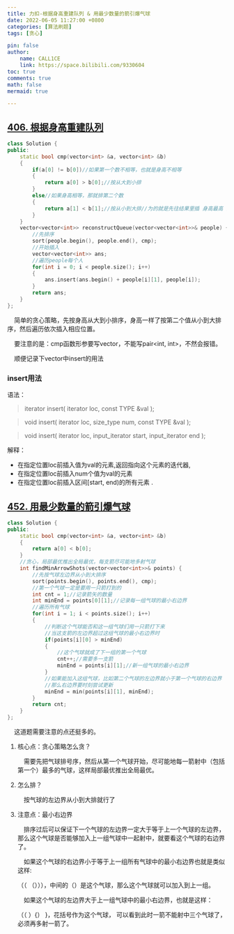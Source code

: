 ```yaml
---
title: 力扣-根据身高重建队列 & 用最少数量的箭引爆气球
date: 2022-06-05 11:27:00 +0800
categories: [算法刷题]
tags: [贪心]

pin: false
author: 
    name: CALL1CE
    link: https://space.bilibili.com/9330604
toc: true
comments: true
math: false
mermaid: true

---
```


## [406. 根据身高重建队列](https://leetcode.cn/problems/queue-reconstruction-by-height/)

```cpp
class Solution {
public:
    static bool cmp(vector<int> &a, vector<int> &b)
    {
        if(a[0] != b[0])//如果第一个数不相等，也就是身高不相等
        {
            return a[0] > b[0];//按从大到小排
        }
        else//如果身高相等，那就排第二个数
        {
            return a[1] < b[1];//按从小到大排//为的就是先往结果里插 身高最高 而且 前面比他高的人数最少 的人
        }
    }
    vector<vector<int>> reconstructQueue(vector<vector<int>>& people) {
        //先排序
        sort(people.begin(), people.end(), cmp);
        //开始插入
        vector<vector<int>> ans;
        //遍历people每个人
        for(int i = 0; i < people.size(); i++)
        {
            ans.insert(ans.begin() + people[i][1], people[i]);
        }
        return ans;
    }
};
```

    简单的贪心策略，先按身高从大到小排序，身高一样了按第二个值从小到大排序，然后遍历依次插入相应位置。

    要注意的是：cmp函数形参要写vector<int>，不能写pair<int, int>，不然会报错。

    顺便记录下vector中insert的用法

### insert用法

语法：

>  iterator insert( iterator loc, const TYPE &val );

>   void insert( iterator loc, size_type num, const TYPE &val );

>   void insert( iterator loc, input_iterator start, input_iterator end );

解释：

- 在指定位置loc前插入值为val的元素,返回指向这个元素的迭代器,
- 在指定位置loc前插入num个值为val的元素
- 在指定位置loc前插入区间[start, end)的所有元素 .

## [452. 用最少数量的箭引爆气球](https://leetcode.cn/problems/minimum-number-of-arrows-to-burst-balloons/)

```cpp
class Solution {
public:
    static bool cmp(vector<int> &a, vector<int> &b)
    {
        return a[0] < b[0];
    }
    //贪心，局部最优推出全局最优，每支箭尽可能地多射气球
    int findMinArrowShots(vector<vector<int>>& points) {
        //先按气球左边界从小到大排序
        sort(points.begin(), points.end(), cmp);
        //第一个气球一定是要用一只箭打到的
        int cnt = 1;//记录箭矢的数量
        int minEnd = points[0][1];//记录每一组气球的最小右边界
        //遍历所有气球
        for(int i = 1; i < points.size(); i++)
        {
            //判断这个气球能否和这一组气球们用一只箭打下来
            //当这支箭的左边界超过这组气球的最小右边界时
            if(points[i][0] > minEnd)
            {
                //这个气球就成了下一组的第一个气球
                cnt++;//需要多一支箭
                minEnd = points[i][1];//新一组气球的最小右边界
            }
            //如果能加入这组气球，比如第二个气球的左边界就小于第一个气球的右边界
            //那么右边界要时刻尝试更新
            minEnd = min(points[i][1], minEnd);
        }
        return cnt;
    }
};
```

    这道题需要注意的点还挺多的。

1. 核心点：贪心策略怎么贪？
   
   &emsp;需要先把气球排号序，然后从第一个气球开始，尽可能地每一箭射中（包括第一个）最多的气球，这样局部最优推出全局最优。

2. 怎么排？
   
   &emsp;按气球的左边界从小到大排就行了

3. 注意点：最小右边界
   
   &emsp;排序过后可以保证下一个气球的左边界一定大于等于上一个气球的左边界，那么这个气球是否能够加入上一组气球中一起射中，就要看这个气球的右边界了。
   
   &emsp;如果这个气球的右边界小于等于上一组所有气球中的最小右边界也就是类似这样: 
   
   （（          （））），中间的（）是这个气球，那么这个气球就可以加入到上一组。
   
   &emsp;如果这个气球的左边界大于上一组气球中的最小右边界，也就是这样：
   
   （（              ）{）      }，花括号作为这个气球，  可以看到此时一箭不能射中三个气球了，必须再多射一箭了。          
